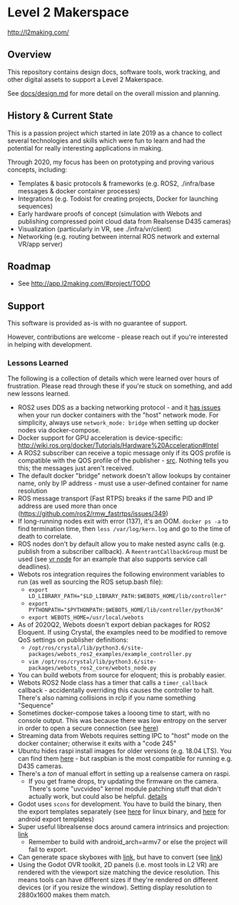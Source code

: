 # Level 2 Makerspace

http://l2making.com/

## Overview

This repository contains design docs, software tools, work tracking, and other digital assets to support a Level 2 Makerspace.

See [docs/design.md](https://github.com/smartin015/l2_makerspace/blob/master/docs/design.md) for more detail on the overall mission and planning.

## History & Current State

This is a passion project which started in late 2019 as a chance to collect several technologies and skills which were fun to learn
and had the potential for really interesting applications in making.

Through 2020, my focus has been on prototyping and proving various concepts, including:

* Templates & basic protocols & frameworks (e.g. ROS2, ./infra/base messages & docker container processes)
* Integrations (e.g. Todoist for creating projects, Docker for launching sequences)
* Early hardware proofs of concept (simulation with Webots and publishing compressed point cloud data from Realsense D435 cameras)
* Visualization (particularly in VR, see ./infra/vr/client)
* Networking (e.g. routing between internal ROS network and external VR/app server)

## Roadmap

* See http://app.l2making.com/#project/TODO

## Support

This software is provided as-is with no guarantee of support. 

However, contributions are welcome - please reach out if you're interested
in helping with development.

### Lessons Learned

The following is a collection of details which were learned over hours of frustration. Please read through these if you're stuck on something, and
add new lessons learned.

* ROS2 uses DDS as a backing networking protocol - and it [has issues](https://answers.ros.org/question/296828/ros2-connectivity-across-docker-containers-via-host-driver/) when your run docker containers with the "host" network mode. For simplicity, always use `network_mode: bridge` when setting up docker nodes via docker-compose.
* Docker support for GPU acceleration is device-specific: http://wiki.ros.org/docker/Tutorials/Hardware%20Acceleration#Intel
* A ROS2 subscriber can receive a topic message only if its QOS profile is compatible with the QOS profile of the publisher - [src](https://answers.ros.org/question/304946/ros2-retrieving-qos-settings-for-a-topic/). Nothing tells you this; the messages just aren't received.
* The default docker "bridge" network doesn't allow lookups by container name, only by IP address - must use a user-defined container for name resolution
* ROS message transport (Fast RTPS) breaks if the same PID and IP address are used more than once (https://github.com/ros2/rmw_fastrtps/issues/349)
* If long-running nodes exit with error (137), it's an OOM. `docker ps -a` to find termination time, then `less /var/log/kern.log` and go to the time of death to correlate. 
* ROS nodes don't by default allow you to make nested async calls (e.g. publish from a subscriber callback). A `ReentrantCallbackGroup` must be used (see [vr node](https://github.com/smartin015/l2_makerspace/blob/master/infra/ros/vr/node.py) for an example that also supports service call deadlines).
* Webots ros integration requires the following environment variables to run (as well as sourcing the ROS setup.bash file):
  *  `export LD_LIBRARY_PATH="$LD_LIBRARY_PATH:$WEBOTS_HOME/lib/controller"`
  *  `export PYTHONPATH="$PYTHONPATH:$WEBOTS_HOME/lib/controller/python36"`
  *  `export WEBOTS_HOME=/usr/local/webots`
* As of 2020Q2, Webots doesn't export debian packages for ROS2 Eloquent. If using Crystal, the examples need to be modified to remove QoS settings on publisher definitions:
  *  `/opt/ros/crystal/lib/python3.6/site-packages/webots_ros2_examples/example_controller.py`
  *  `vim /opt/ros/crystal/lib/python3.6/site-packages/webots_ros2_core/webots_node.py`
* You can build webots from source for eloquent; this is probably easier.
* Webots ROS2 Node class has a timer that calls a `timer_callback` callback - accidentally overriding this causes the controller to halt. There's also naming collisions in rclp if you name something "Sequence"
* Sometimes docker-compose takes a looong time to start, with no console output. This was because there was low entropy on the server in order to open a secure connection (see [here](https://github.com/docker/compose/issues/6552))
* Streaming data from Webots requires setting IPC to "host" mode on the docker container; otherwise it exits with a "code 245"
* Ubuntu hides raspi install images for older versions (e.g. 18.04 LTS). You can find them [here](http://cdimage.ubuntu.com/releases/bionic/release/) - but raspbian is the most compatible for running e.g. D435 cameras.
* There's a *ton* of manual effort in setting up a realsense camera on raspi.
  * If you get frame drops, try updating the firmware on the camera. There's some "uvcvideo" kernel module patching stuff that didn't actually work, but could also be helpful. [details](https://eleccelerator.com/wiki/index.php?title=Raspbian_Buster_ROS_RealSense)
* Godot uses `scons` for development. You have to build the binary, then the export templates separately (see [here](https://docs.godotengine.org/en/3.0/development/compiling/compiling_for_x11.html) for linux binary, and [here](https://docs.godotengine.org/en/latest/development/compiling/compiling_for_android.html#building-the-export-templates) for android export templates)
* Super useful librealsense docs around camera intrinsics and projection: [link](https://github.com/IntelRealSense/librealsense/wiki/Projection-in-RealSense-SDK-2.0#intrinsic-camera-parameters)
  * Remember to build with android\_arch=armv7 or else the project will fail to export.
* Can generate space skyboxes with [link](http://wwwtyro.github.io/space-3d), but have to convert (see [link](https://www.reddit.com/r/godot/comments/baw27a/how_to_use_spacescape_skybox_in_godot/))
* Using the Godot OVR toolkit, 2D panels (i.e. most tools in L2 VR) are rendered with the viewport size matching the device resolution. This means tools can have different sizes if they're rendered on different devices (or if you resize the window). Setting display resolution to 2880x1600 makes them match.

